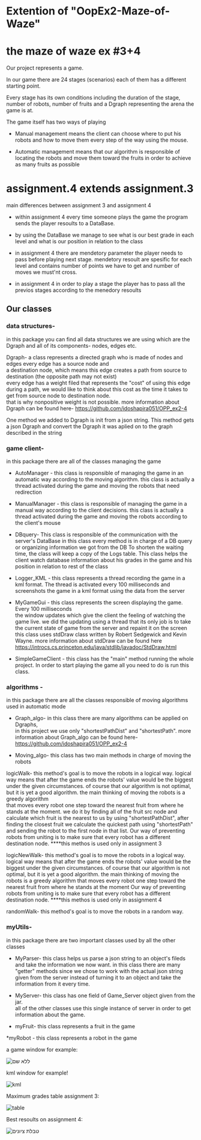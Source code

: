 # Extention of "OopEx2-Maze-of-Waze"

# the maze of waze ex #3+4 
  
Our project represents a game. 
  
In our game there are 24 stages (scenarios) each of them has a different starting point. 
  
Every stage has its own conditions including the duration of the stage, number of robots, number of fruits and a Dgraph representing the arena the game is at. 
  
The game itself has two ways of playing 
  
* Manual management means the client can choose where to put his robots and how to move them every step of the way using the mouse. 
  
* Automatic management means that our algorithm is responsible of locating the robots and 
move them toward the fruits in order to achieve as many fruits as possible 
  
# assignment.4 extends assignment.3

main differences between assignment 3 and assignment 4 

* within assignment 4 every time someone plays the game the program sends the player resoults to a DataBase.

* by using the DataBase we manage to see what is our best grade in each level and what is our position in relation to the class

* in assignment 4 there are mendetory parameter the player needs to pass before playing next stage.
mendetory resoult are spesific for each level and contains number of points we have to get and number of moves we must'nt cross.

* in assignment 4 in order to play a stage the player has to pass all the previos stages according to the menedory resoults


## Our classes 
  
 ### data structures-  
in this package you can find all data structures we are using which are the Dgraph and all of its components- nodes, edges etc. 
  
Dgraph- a class represents a directed graph who is made of nodes and edges every edge has a source node and  
a destination node, which means this edge creates a path from source to destination (the opposite path may not exist)  
every edge has a weight filed that represents the "cost" of using this edge during a path, 
we would like to think about this cost as the time it takes to get from source node to destination node.  
that is why nonpositive weight is not possible. 
more information about Dgraph can be found here- https://github.com/idoshapira051/OPP_ex2-4 

One method we added to Dgraph is init from a json string. This method gets a json Dgraph and convert the Dgraph it was aplied on to the graph described in the string
  
  ### game client- 
in this package there are all of the classes managing the game 
  
* AutoManager - this class is responsible of managing the game in an automatic way according to the moving algorithm. this class is actually a thread activated during the game and moving the robots that need redirection 
  
* ManualManager - this class is responsible of managing the game in a manual way according to the client decisions. this class is actually a thread activated during the game and moving the robots according to the client's mouse 
  
* DBquery- This class is responsible of the communication with the server's DataBase in this class every method is in charge of a DB query or organizing information we got from the DB To shorten the waiting time, the class will keep a copy of the Logs table.
This class helps the client watch database information about his grades in the game and his position in relation to rest of the class
 
* Logger_KML - this class represents a thread recording the game in a kml format. The thread is activated every 100 milliseconds 
and screenshots the game in a kml format using the data from the server  
  
* MyGameGui - this class represents the screen displaying the game. Every 100 milliseconds  
the window updates which give the client the feeling of watching the game live. 
we did the updating using a thread that its only job is to take the current state of game from the server and repaint it on the screen 
this class uses stdDraw class written by Robert Sedgewick and Kevin Wayne. more information about stdDraw can be found here https://introcs.cs.princeton.edu/java/stdlib/javadoc/StdDraw.html 
  
* SimpleGameClient - this class has the "main" method running the whole project. In order to start playing the game all you need to do is run this class. 
  
###  algorithms - 
in this package there are all the classes responsible of moving algorithms used in automatic mode 
  
* Graph_algo- in this class there are many algorithms can be applied on Dgraphs,  
in this project we use only "shortestPathDist" and "shortestPath". more information about Graph_algo can be found here- https://github.com/idoshapira051/OPP_ex2-4 
  
* Moving_algo- this class has two main methods in charge of moving the robots 
  
logicWalk- this method's goal is to move the robots in a logical way. 
logical way means that after the game ends the robots' value would be the biggest under the given circumstances. 
of course that our algorithm is not optimal, but it is yet a good algorithm. 
the main thinking of moving the robots is a greedy algorithm  
that moves every robot one step toward the nearest fruit from where he stands at the moment. 
we do it by finding all of the fruit src node and calculate which fruit is the nearest to us 
by using "shortestPathDist", after finding the closest fruit we calculate the quickest path 
using "shortestPath" and sending the robot to the first node in that list. 
Our way of preventing robots from uniting is to make sure that every robot has a different destination node. 
 ****this methos is used only in assignment 3

logicNewWalk- this method's goal is to move the robots in a logical way. logical way means that after the game ends the robots' value would be the biggest under the given circumstances. of course that our algorithm is not optimal, but it is yet a good algorithm. the main thinking of moving the robots is a greedy algorithm  that moves every robot one step toward the nearest fruit from where he stands at the moment Our way of preventing robots from uniting is to make sure that every robot has a different destination node.
  ****this methos is used only in assignment 4
  
randomWalk- this method's goal is to move the robots in a random way. 
     
### myUtils- 
in this package there are two important classes used by all the other classes 
  
* MyParser- this class helps us parse a json string to an object's fileds and take the information we now want. 
in this class there are many "getter" methods since we chose to work with the actual json string given from the server instead of turning it to an object and take the information from it every time. 
  
* MyServer- this class has one field of Game_Server object given from the jar.  
all of the other classes use this single instance of server in order to get information about the game. 
   
* myFruit-  this class represents a fruit in the game

*myRobot - this class represents a robot in the game

a game window for example:

![ללא שם](https://user-images.githubusercontent.com/57194044/72616158-f9355900-393e-11ea-89b7-5995426a5860.jpg)

 
 kml window for example!

![kml](https://user-images.githubusercontent.com/57194044/72685501-828d8c80-3af3-11ea-8ee9-ce62e1eb0c47.jpg)

Maximum grades table assignment 3:

![table](https://user-images.githubusercontent.com/57194044/72685503-86211380-3af3-11ea-98e9-1ee1ffa3e5c6.jpg)

Best resoults on assignment 4:

![טבלת ציונים](https://user-images.githubusercontent.com/57194044/72902915-f2d72080-3d34-11ea-9883-93893ca334fc.jpg)
